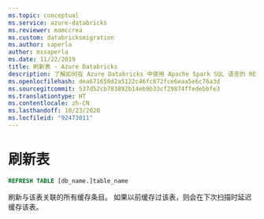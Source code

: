 ```yaml
---
ms.topic: conceptual
ms.service: azure-databricks
ms.reviewer: mamccrea
ms.custom: databricksmigration
ms.author: saperla
author: mssaperla
ms.date: 11/22/2019
title: 刷新表 - Azure Databricks
description: 了解如何在 Azure Databricks 中使用 Apache Spark SQL 语言的 REFRESH TABLE 语法。
ms.openlocfilehash: dea671658d2a5122c46fc872fce6eaa5e6c76a3d
ms.sourcegitcommit: 537d52cb783892b14eb9b33cf29874ffedebbfe3
ms.translationtype: HT
ms.contentlocale: zh-CN
ms.lasthandoff: 10/23/2020
ms.locfileid: "92473011"
---
```

# <a name="refresh-table"></a>刷新表

```sql
REFRESH TABLE [db_name.]table_name
```

刷新与该表关联的所有缓存条目。 如果以前缓存过该表，则会在下次扫描时延迟缓存该表。